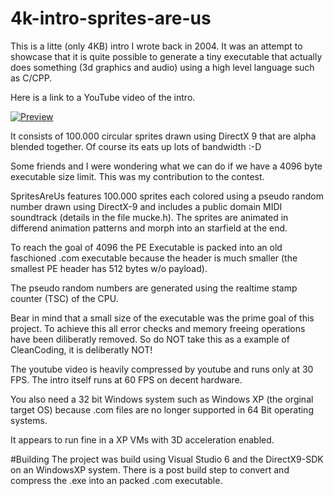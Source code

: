 # 4k-intro-sprites-are-us

This is a litte (only 4KB) intro I wrote back in 2004. It was an attempt to showcase that it is quite possible to generate a tiny executable that actually does something (3d graphics and audio) using a high level language such as C/CPP.

Here is a link to a YouTube video of the intro.

[![Preview](https://img.youtube.com/vi/bIwQHldMUBk/0.jpg)](https://youtu.be/bIwQHldMUBk)

It consists of 100.000 circular sprites drawn using DirectX 9 that are alpha blended together. Of course its eats up lots of bandwidth :-D

Some friends and I were wondering what we can do if we have a 4096 byte executable size limit. This was my contribution to the contest.

SpritesAreUs features 100.000 sprites each colored using a pseudo random number drawn using DirectX-9 and includes a public domain MIDI soundtrack (details in the file mucke.h). The sprites are animated in differend animation patterns and morph into an starfield at the end.

To reach the goal of 4096 the PE Executable is packed into an old faschioned .com executable because the header is much smaller (the smallest PE header has 512 bytes w/o payload).

The pseudo random numbers are generated using the realtime stamp counter (TSC) of the CPU.

Bear in mind that a small size of the executable was the prime goal of this project. To achieve this all error checks and memory freeing operations have been diliberatly removed. So do NOT take this as a example of CleanCoding, it is deliberatly NOT!

The youtube video is heavily compressed by youtube and runs only at 30 FPS. The intro itself runs at 60 FPS on decent hardware.

You also need a 32 bit Windows system such as Windows XP (the orginal target OS) because .com files are no longer supported in 64 Bit operating systems. 

It appears to run fine in a XP VMs with 3D acceleration enabled.

#Building
The project was build using Visual Studio 6 and the DirectX9-SDK on an WindowsXP system. There is a post build step to convert and compress the .exe into an packed .com executable.
